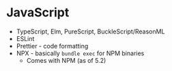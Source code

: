 JavaScript
==========

* TypeScript, Elm, PureScript, BuckleScript/ReasonML
* ESLint
* Prettier - code formatting
* NPX - basically `bundle exec` for NPM binaries
    * Comes with NPM (as of 5.2)
